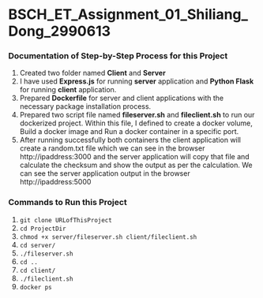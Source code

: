# BSCH_ET_Assignment_01_Shiliang_Dong_2990613

### Documentation of Step-by-Step Process for this Project

1. Created two folder named **Client** and **Server** 
2. I have used **Express.js** for running **server** application and **Python Flask** for running **client** application.
3. Prepared **Dockerfile** for server and client applications with the necessary package installation process.
4. Prepared two script file named **fileserver.sh** and **fileclient.sh** to run our dockerized project. Within this file, I defined to create a docker volume, Build a docker image and Run a docker container in a specific port.
5. After running successfully both containers the client application will create a random.txt file which we can see in the browser http://ipaddress:3000 and the server application will copy that file and calculate the checksum and show the output as per the calculation. We can see the server application output in the browser http://ipaddress:5000

### Commands to Run this Project
1. ```git clone URLofThisProject```
2. ```cd ProjectDir```
3. ```chmod +x server/fileserver.sh client/fileclient.sh```
4. ```cd server/```
5. ```./fileserver.sh```
6. ```cd ..```
7. ```cd client/```
8. ```./fileclient.sh```
9. ```docker ps```
